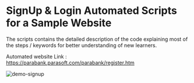 # SignUp & Login Automated Scripts for a Sample Website

The scripts contains the detailed description of the code explaining most of the steps / keywords for better understanding of new learners. 

Automated website Link : https://parabank.parasoft.com/parabank/register.htm

![demo-signup](https://github.com/user-attachments/assets/60442027-4724-4388-ad96-a6f439fdc03e)
